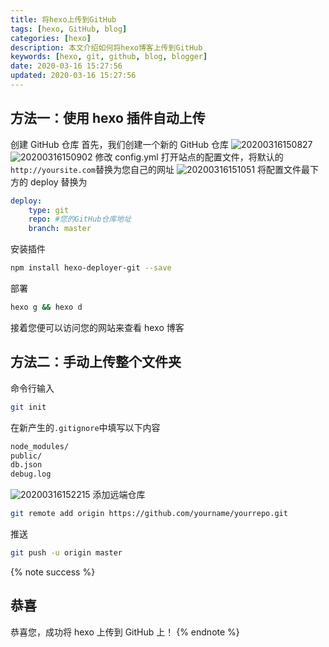 ```yaml
---
title: 将hexo上传到GitHub
tags: [hexo, GitHub, blog]
categories: [hexo]
description: 本文介绍如何将hexo博客上传到GitHub
keywords: [hexo, git, github, blog, blogger]
date: 2020-03-16 15:27:56
updated: 2020-03-16 15:27:56
---
```


## 方法一：使用 hexo 插件自动上传

创建 GitHub 仓库
首先，我们创建一个新的 GitHub 仓库
![20200316150827](https://cdn-bmyjacks-io.oss-accelerate.aliyuncs.com/img/20200316150827.png?x-oss-process=style/img)
![20200316150902](https://cdn-bmyjacks-io.oss-accelerate.aliyuncs.com/img/20200316150902.png?x-oss-process=style/img)
修改 config.yml
打开站点的配置文件，将默认的`http://yoursite.com`替换为您自己的网址
![20200316151051](https://cdn-bmyjacks-io.oss-accelerate.aliyuncs.com/img/20200316151051.png?x-oss-process=style/img)
将配置文件最下方的 deploy 替换为

```yml
deploy:
    type: git
    repo: #您的GitHub仓库地址
    branch: master
```

安装插件

```bash
npm install hexo-deployer-git --save
```

部署

```bash
hexo g && hexo d
```

接着您便可以访问您的网站来查看 hexo 博客

## 方法二：手动上传整个文件夹

命令行输入

```bash
git init
```

在新产生的`.gitignore`中填写以下内容

```txt
node_modules/
public/
db.json
debug.log
```

![20200316152215](https://cdn-bmyjacks-io.oss-accelerate.aliyuncs.com/img/20200316152215.png?x-oss-process=style/img)
添加远端仓库

```bash
git remote add origin https://github.com/yourname/yourrepo.git
```

推送

```bash
git push -u origin master
```

{% note success %}

## 恭喜

恭喜您，成功将 hexo 上传到 GitHub 上！
{% endnote %}
